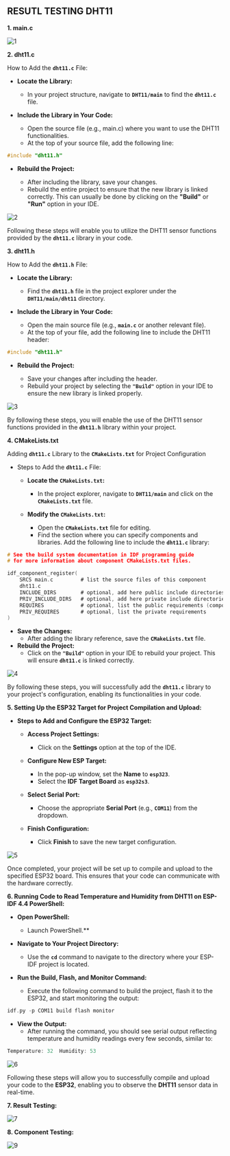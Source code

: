 ## RESUTL TESTING DHT11 

**1. main.c**

![1](result/1.png)


**2. dht11.c**

How to Add the **`dht11.c`** File:

* **Locate the Library:**
  * In your project structure, navigate to **`DHT11/main`** to find the **`dht11.c`** file.

* **Include the Library in Your Code:**
  * Open the source file (e.g., main.c) where you want to use the DHT11 functionalities.
  * At the top of your source file, add the following line:

```c
#include "dht11.h"  
```

* **Rebuild the Project:**

  * After including the library, save your changes.
  * Rebuild the entire project to ensure that the new library is linked correctly. This can usually be done by clicking on the **"Build"** or **"Run"** option in your IDE.

![2](result/2.png)

Following these steps will enable you to utilize the DHT11 sensor functions provided by the **`dht11.c`** library in your code.


**3. dht11.h**

How to Add the **`dht11.h`** File:

* **Locate the Library:**
  * Find the **`dht11.h`** file in the project explorer under the **`DHT11/main/dht11`** directory.

* **Include the Library in Your Code:**
  * Open the main source file (e.g., **`main.c`** or another relevant file).
  * At the top of your file, add the following line to include the DHT11 header:

```c
#include "dht11.h"  
```

* **Rebuild the Project:**

  * Save your changes after including the header.
  * Rebuild your project by selecting the **`"Build"`** option in your IDE to ensure the new library is linked properly.

![3](result/3.png)

By following these steps, you will enable the use of the DHT11 sensor functions provided in the **`dht11.h`** library within your project.

**4. CMakeLists.txt**

Adding **`dht11.c`** Library to the **`CMakeLists.txt`** for Project Configuration

* Steps to Add the **`dht11.c`** File:
  * **Locate the `CMakeLists.txt`:**
    * In the project explorer, navigate to **`DHT11/main`** and click on the **`CMakeLists.txt`** file.

  * **Modify the `CMakeLists.txt`:**
    * Open the **`CMakeLists.txt`** file for editing.
    * Find the section where you can specify components and libraries. Add the following line to include the **`dht11.c`** library:

```c
# See the build system documentation in IDF programming guide
# for more information about component CMakeLists.txt files.

idf_component_register(
    SRCS main.c         # list the source files of this component
    dht11.c
    INCLUDE_DIRS        # optional, add here public include directories
    PRIV_INCLUDE_DIRS   # optional, add here private include directories
    REQUIRES            # optional, list the public requirements (component names)
    PRIV_REQUIRES       # optional, list the private requirements
)
```

   * **Save the Changes:**
      * After adding the library reference, save the **`CMakeLists.txt`** file.
   * **Rebuild the Project:**
      * Click on the **`"Build"`** option in your IDE to rebuild your project. This will ensure **`dht11.c`** is linked correctly.
   
![4](result/4.png)

By following these steps, you will successfully add the **`dht11.c`** library to your project's configuration, enabling its functionalities in your code.

**5. Setting Up the ESP32 Target for Project Compilation and Upload:**

* **Steps to Add and Configure the ESP32 Target:**
  * **Access Project Settings:**
    * Click on the **Settings** option at the top of the IDE.
   
  * **Configure New ESP Target:**
    * In the pop-up window, set the **Name** to **`esp323`**.
    * Select the **IDF Target Board** as **`esp32s3`**.
   
  * **Select Serial Port:**
    * Choose the appropriate **Serial Port** (e.g., **`COM11`**) from the dropdown.
   
  * **Finish Configuration:**
    * Click **Finish** to save the new target configuration.
   
 ![5](result/5.png)

 Once completed, your project will be set up to compile and upload to the specified ESP32 board. This ensures that your code can communicate with the hardware correctly.

 **6. Running Code to Read Temperature and Humidity from DHT11 on ESP-IDF 4.4 PowerShell:**

 * **Open PowerShell:**
   * Launch PowerShell.**

 * **Navigate to Your Project Directory:**
   * Use the **`cd`** command to navigate to the directory where your ESP-IDF project is located.

 * **Run the Build, Flash, and Monitor Command:**
   * Execute the following command to build the project, flash it to the ESP32, and start monitoring the output:

```c
idf.py -p COM11 build flash monitor  
```

 * **View the Output:**
   * After running the command, you should see serial output reflecting temperature and humidity readings every few seconds, similar to:

```c
Temperature: 32  Humidity: 53   
```

 ![6](result/6.png)

 Following these steps will allow you to successfully compile and upload your code to the **ESP32**, enabling you to observe the **DHT11** sensor data in real-time.

  **7. Result Testing:**

 ![7](result/7.png)  

  **8. Component Testing:**

 ![9](result/9.png)  


  

  

